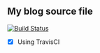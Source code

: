 ## My blog source file

[![Build Status](https://travis-ci.org/dydxh/dydxh.github.io.svg?branch=master)](https://travis-ci.org/dydxh/dydxh.github.io)

- [x] Using TravisCI
